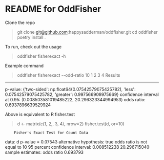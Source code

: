 # README for OddFisher

Clone the repo
> git clone git@github.com:happysadderman/oddfisher.git
> cd oddfisher
> poetry install .

To run, check out the usage
> oddfisher fisherexact -h

Example command
> oddfisher fisherexact --odd-ratio 10 1 2 3 4
Results
-------------------
p-value: {'two-sided': np.float64(0.07542579075425782), 'less': 0.07542579075425782, 'greater': 0.997566909975669}
confidence interval at 0.95: (0.008503581019485222, 20.296323344994953)
odds ratio: 0.6937896639529924

Above is equivalent to R fisher.test
> d <- matrix(c(1, 2,, 3, 4), nrow=2)
> fisher.test(d, or=10)


        Fisher's Exact Test for Count Data

data:  d
p-value = 0.07543
alternative hypothesis: true odds ratio is not equal to 10
95 percent confidence interval:
  0.008512238 20.296715040
sample estimates:
odds ratio
  0.693793
